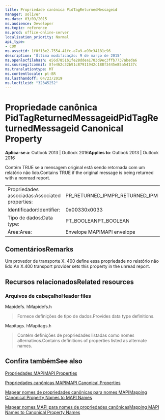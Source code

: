 ```yaml
---
title: Propriedade canônica PidTagReturnedMessageid
manager: soliver
ms.date: 03/09/2015
ms.audience: Developer
ms.topic: reference
ms.prod: office-online-server
localization_priority: Normal
api_type:
- COM
ms.assetid: 1f0f13e2-7554-41fc-a7a9-a90c34181c96
description: 'Última modificação: 9 de março de 2015'
ms.openlocfilehash: e56d7851b1fe28ddea1703d9ec3ffb7737abeda6
ms.sourcegitcommit: 8fe462c32b91c87911942c188f3445e85a54137c
ms.translationtype: MT
ms.contentlocale: pt-BR
ms.lasthandoff: 04/23/2019
ms.locfileid: "32345252"
---
```

# <a name="pidtagreturnedmessageid-canonical-property"></a><span data-ttu-id="ae6f6-103">Propriedade canônica PidTagReturnedMessageid</span><span class="sxs-lookup"><span data-stu-id="ae6f6-103">PidTagReturnedMessageid Canonical Property</span></span>

  
  
<span data-ttu-id="ae6f6-104">**Aplica-se a**: Outlook 2013 | Outlook 2016</span><span class="sxs-lookup"><span data-stu-id="ae6f6-104">**Applies to**: Outlook 2013 | Outlook 2016</span></span> 
  
<span data-ttu-id="ae6f6-105">Contém TRUE se a mensagem original está sendo retornada com um relatório não lido.</span><span class="sxs-lookup"><span data-stu-id="ae6f6-105">Contains TRUE if the original message is being returned with a nonread report.</span></span>
  
|||
|:-----|:-----|
|<span data-ttu-id="ae6f6-106">Propriedades associadas:</span><span class="sxs-lookup"><span data-stu-id="ae6f6-106">Associated properties:</span></span>  <br/> |<span data-ttu-id="ae6f6-107">PR_RETURNED_IPM</span><span class="sxs-lookup"><span data-stu-id="ae6f6-107">PR_RETURNED_IPM</span></span>  <br/> |
|<span data-ttu-id="ae6f6-108">Identificador:</span><span class="sxs-lookup"><span data-stu-id="ae6f6-108">Identifier:</span></span>  <br/> |<span data-ttu-id="ae6f6-109">0x0033</span><span class="sxs-lookup"><span data-stu-id="ae6f6-109">0x0033</span></span>  <br/> |
|<span data-ttu-id="ae6f6-110">Tipo de dados:</span><span class="sxs-lookup"><span data-stu-id="ae6f6-110">Data type:</span></span>  <br/> |<span data-ttu-id="ae6f6-111">PT_BOOLEAN</span><span class="sxs-lookup"><span data-stu-id="ae6f6-111">PT_BOOLEAN</span></span>  <br/> |
|<span data-ttu-id="ae6f6-112">Área:</span><span class="sxs-lookup"><span data-stu-id="ae6f6-112">Area:</span></span>  <br/> |<span data-ttu-id="ae6f6-113">Envelope MAPI</span><span class="sxs-lookup"><span data-stu-id="ae6f6-113">MAPI envelope</span></span>  <br/> |
   
## <a name="remarks"></a><span data-ttu-id="ae6f6-114">Comentários</span><span class="sxs-lookup"><span data-stu-id="ae6f6-114">Remarks</span></span>

<span data-ttu-id="ae6f6-115">Um provedor de transporte X. 400 define essa propriedade no relatório não lido.</span><span class="sxs-lookup"><span data-stu-id="ae6f6-115">An X.400 transport provider sets this property in the unread report.</span></span>
  
## <a name="related-resources"></a><span data-ttu-id="ae6f6-116">Recursos relacionados</span><span class="sxs-lookup"><span data-stu-id="ae6f6-116">Related resources</span></span>

### <a name="header-files"></a><span data-ttu-id="ae6f6-117">Arquivos de cabeçalho</span><span class="sxs-lookup"><span data-stu-id="ae6f6-117">Header files</span></span>

<span data-ttu-id="ae6f6-118">Mapidefs. h</span><span class="sxs-lookup"><span data-stu-id="ae6f6-118">Mapidefs.h</span></span>
  
> <span data-ttu-id="ae6f6-119">Fornece definições de tipo de dados.</span><span class="sxs-lookup"><span data-stu-id="ae6f6-119">Provides data type definitions.</span></span>
    
<span data-ttu-id="ae6f6-120">Mapitags. h</span><span class="sxs-lookup"><span data-stu-id="ae6f6-120">Mapitags.h</span></span>
  
> <span data-ttu-id="ae6f6-121">Contém definições de propriedades listadas como nomes alternativos.</span><span class="sxs-lookup"><span data-stu-id="ae6f6-121">Contains definitions of properties listed as alternate names.</span></span>
    
## <a name="see-also"></a><span data-ttu-id="ae6f6-122">Confira também</span><span class="sxs-lookup"><span data-stu-id="ae6f6-122">See also</span></span>



[<span data-ttu-id="ae6f6-123">Propriedades MAPI</span><span class="sxs-lookup"><span data-stu-id="ae6f6-123">MAPI Properties</span></span>](mapi-properties.md)
  
[<span data-ttu-id="ae6f6-124">Propriedades canônicas MAPI</span><span class="sxs-lookup"><span data-stu-id="ae6f6-124">MAPI Canonical Properties</span></span>](mapi-canonical-properties.md)
  
[<span data-ttu-id="ae6f6-125">Mapear nomes de propriedades canônicas para nomes MAPI</span><span class="sxs-lookup"><span data-stu-id="ae6f6-125">Mapping Canonical Property Names to MAPI Names</span></span>](mapping-canonical-property-names-to-mapi-names.md)
  
[<span data-ttu-id="ae6f6-126">Mapear nomes MAPI para nomes de propriedades canônicas</span><span class="sxs-lookup"><span data-stu-id="ae6f6-126">Mapping MAPI Names to Canonical Property Names</span></span>](mapping-mapi-names-to-canonical-property-names.md)

